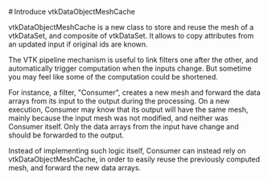 # Introduce vtkDataObjectMeshCache

vtkDataObjectMeshCache is a new class to store and reuse the mesh of a vtkDataSet,
and composite of vtkDataSet.
It allows to copy attributes from an updated input if original ids are known.

The VTK pipeline mechanism is useful to link filters one after the
other, and automatically trigger computation when the inputs change.
But sometime you may feel like some of the computation could be shortened.

For instance, a filter, "Consumer", creates a new mesh and
forward the data arrays from its input to the output during the processing.
On a new execution, Consumer may know that its output will have
the same mesh, mainly because the input mesh was not modified, and
neither was Consumer itself. Only the data arrays from the input have
change and should be forwarded to the output.

Instead of implementing such logic itself, Consumer can instead rely on vtkDataObjectMeshCache,
in order to easily reuse the previously computed mesh, and forward the new data arrays.
